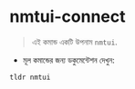 # nmtui-connect

> এই কমান্ড একটি উপনাম `nmtui`.

- মূল কমান্ডের জন্য ডকুমেন্টেশন দেখুন:

`tldr nmtui`
